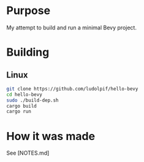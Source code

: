 # Purpose
My attempt to build and run a minimal Bevy project.

# Building
## Linux
```sh
git clone https://github.com/ludolpif/hello-bevy
cd hello-bevy
sudo ./build-dep.sh
cargo build
cargo run
```
# How it was made
See [NOTES.md]
